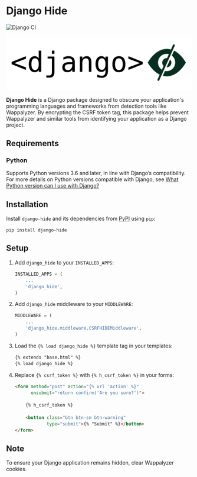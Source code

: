 # Django Hide

![Django CI](https://github.com/metemaddar/django_hide/actions/workflows/django.yml/badge.svg)

<p align="center">
  <img src="https://raw.githubusercontent.com/metemaddar/django_hide/master/docs/logo.svg" alt="Logo"/>
</p>

**Django Hide** is a Django package designed to obscure your application's programming languages and frameworks from detection tools like Wappalyzer. By encrypting the CSRF token tag, this package helps prevent Wappalyzer and similar tools from identifying your application as a Django project.

## Requirements

### Python
Supports Python versions 3.6 and later, in line with Django’s compatibility. For more details on Python versions compatible with Django, see [What Python version can I use with Django?](https://docs.djangoproject.com/en/stable/faq/install/#what-python-can-i-use-with-django)

## Installation

Install `django-hide` and its dependencies from [PyPI](https://pypi.python.org/pypi/django-hide) using `pip`:

```shell
pip install django-hide
```

## Setup

1. Add `django_hide` to your `INSTALLED_APPS`:

    ```python
    INSTALLED_APPS = (
        ...
        'django_hide',
    )
    ```

2. Add `django_hide` middleware to your `MIDDLEWARE`:

    ```python
    MIDDLEWARE = (
        ...
        'django_hide.middleware.CSRFHIDEMiddleware',
    )
    ```

3. Load the `{% load django_hide %}` template tag in your templates:

    ```html
    {% extends "base.html" %}
    {% load django_hide %}
    ```

4. Replace `{% csrf_token %}` with `{% h_csrf_token %}` in your forms:

    ```html
    <form method="post" action="{% url 'action' %}" 
          onsubmit="return confirm('Are you sure?')">
        
        {% h_csrf_token %}

        <button class="btn btn-sm btn-warning"
                type="submit">{% "Submit" %}</button>
    </form>
    ```

## Note

To ensure your Django application remains hidden, clear Wappalyzer cookies.
